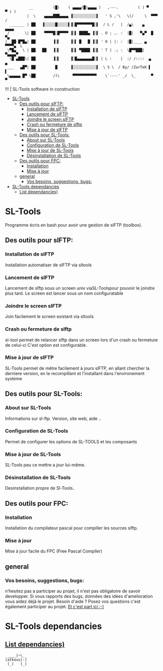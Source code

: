 ```
           __         (█)    ( ▄▄▄▄(█)▄▄▄▄ )   ,---.         ( ) ▀     ▀ ( )
          |  \    ▄▄▄▄███▄▄▄▄ ▐░░░░░░░░░░░▌   ' S ,'\   \(/     \  ▀▀▀  /
  _______ | ██   ▐░░░░░█░░░░░▌▐░█▀▀▀▀▀▀▀█░▌  / L /   |  /▄\    ▄    ▄▄▄▄
 /       \| ██    ▀▀▀▀█░█▀▀▀▀ ▐░▌ ████▄ ▐░▌ . O ; ,. :  |█|   ▀▄▀  █     ▀▄
|  ██-█▀█▄| ██        ▐░▌     ▐░▌ █   █ ▐░▌ ' O | |: :  |█|____ ▄  ▀▀▀▀▄  L
 \▀█▄   \ | ██   ██   ▐░▌     ▐░▌ ▀████ ▐░▌ ' T | .; :  \█▀▀███| ▀▄▄▄▄▀    
  \█ ▄███\| ██        ▐░▌     ▐░█▄▄▄▄▄▄▄█░▌ | L :    |  :/ /::::  ▄   ▄
 ___   ▄█▀| ██         █      ▐░░░░░░░░░░░▌  \ S \  / By/ /ZarTeK ▌   ▌
 \▄▄▄▄▄_█▀ \██        /)\      ▀▀▀▀▀▀▀▀▀▀▀    \`----' _/  \_       ▀   ▀
```
!!! | SL-Tools software in construction
- [SL-Tools](#sl-tools)
  - [Des outils pour slFTP:](#des-outils-pour-slftp)
    - [Installation de slFTP](#installation-de-slftp)
    - [Lancement de slFTP](#lancement-de-slftp)
    - [Joindre le screen slFTP](#joindre-le-screen-slftp)
    - [Crash ou fermeture de slftp](#crash-ou-fermeture-de-slftp)
    - [Mise à jour de slFTP](#mise-à-jour-de-slftp)
  - [Des outils pour SL-Tools:](#des-outils-pour-sl-tools)
    - [About sur SL-Tools](#about-sur-sl-tools)
    - [Configuration de SL-Tools](#configuration-de-sl-tools)
    - [Mise à jour de SL-Tools](#mise-à-jour-de-sl-tools)
    - [Désinstallation de SL-Tools](#désinstallation-de-sl-tools)
  - [Des outils pour FPC:](#des-outils-pour-fpc)
    - [Installation](#installation)
    - [Mise à jour](#mise-à-jour)
  - [general](#general)
    - [Vos besoins, suggestions, bugs:](#vos-besoins-suggestions-bugs)
- [SL-Tools dependancies](#sl-tools-dependancies)
  - [List dependancies)](#list-dependancies)
 
# SL-Tools
Programme écris en bash pour avoir une gestion de slFTP (toolbox). 
## Des outils pour slFTP:

### Installation de slFTP
Installation automatiser de slFTP via sltools
### Lancement de slFTP
Lancement de slftp sous un screen unix viaSL-Toolspour pouvoir le joindre plus tard.
Le screen est lancer sous un nom configuratable
### Joindre le screen slFTP
Join facilement le screen existant via sltools
### Crash ou fermeture de slftp
sl-tool permet de relancer slftp dans un screen lors d'un crash ou fermeture de celui-ci
C'est option est configurable.
### Mise à jour de slFTP
SL-Tools permet de mêtre facilement à jours slFTP, en allant chercher la derniere version,  en le recompillant et l'installant dans l'environement systeme
## Des outils pour SL-Tools:
### About sur SL-Tools
Informations sur sl-ftp. Version, site web, aide ..
### Configuration de SL-Tools
Permet de configurer les options de SL-TOOLS et les composants
### Mise à jour de SL-Tools
SL-Tools peu ce mettre a jour lui-même.
### Désinstallation de SL-Tools
Desinstallation propre de Sl-Tools..
## Des outils pour FPC:
### Installation
Installation du compilateur pascal pour compiller les sources slftp.
### Mise à jour
Mise à jour facile du FPC (Free Pascal Compiler)
## general
### Vos besoins, suggestions, bugs: 
n’hesitez pas a participer au projet, il n'est pas obligatoire de savoir developper.
Si vous rapports des bugs, données des idées d'amelioration vous aidez déjà le projet.
Besoin d'aide ? Posez vos questions c'est également participer au projet.
[Et c'est part ici :-)](https://github.com/ZarTek-Creole/slTools/issues/new)

# SL-Tools dependancies 
[List dependancies)](https://github.com/ZarTek-Creole/slTools/blob/master/usr/bin/sltools#L45)
---
```
 ____|~\_
[atkous|-]
 (_)   (_)
```




